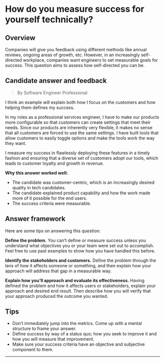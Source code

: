 # How do you measure success for yourself technically?

## Overview
Companies will give you feedback using different methods like annual reviews, ongoing areas of growth, etc. However, in an increasingly self-directed workplace, companies want engineers to set measurable goals for success. This question aims to assess how self-directed you can be.

## Candidate answer and feedback
> By Software Engineer Professional

I think an example will explain both how I focus on the customers and how helping them defines my success. 

In my roles as a professional services engineer, I have to make our products more configurable so that customers can create settings that meet their needs. Since our products are inherently very flexible, it makes no sense that all customers are forced to use the same settings. I have built tools that allow customers to easily toggle options and make the tools work the way they want.

I measure my success in flawlessly deploying these features in a timely fashion and ensuring that a diverse set of customers adopt our tools, which leads to customer loyalty and growth in revenue.

**Why this answer worked well:**

* The candidate was customer-centric, which is an increasingly desired quality in tech candidates.
* The candidate explained product capability and how the work made more of it possible for the end users.
* The success criteria were measurable.

## Answer framework
Here are some tips on answering this question:

**Define the problem.** You can’t define or measure success unless you understand what objectives you or your team were set out to accomplish. Feel free to use past examples to show how you have handled this before.

**Identify the stakeholders and customers.** Define the problem through the lens of how it affects someone or something, and then explain how your approach will address that gap in a measurable way.

**Explain how you’ll approach and evaluate its effectiveness.** Having defined the problem and how it affects users or stakeholders, explain your approach and desired end result. Then describe how you will verify that your approach produced the outcome you wanted.

## Tips

* Don’t immediately jump into the metrics. Come up with a mental structure to frame your answer.
* Define success by way of a status quo; how you seek to improve it and how you will measure that improvement.
* Make sure your success criteria have an objective and subjective component to them.

---